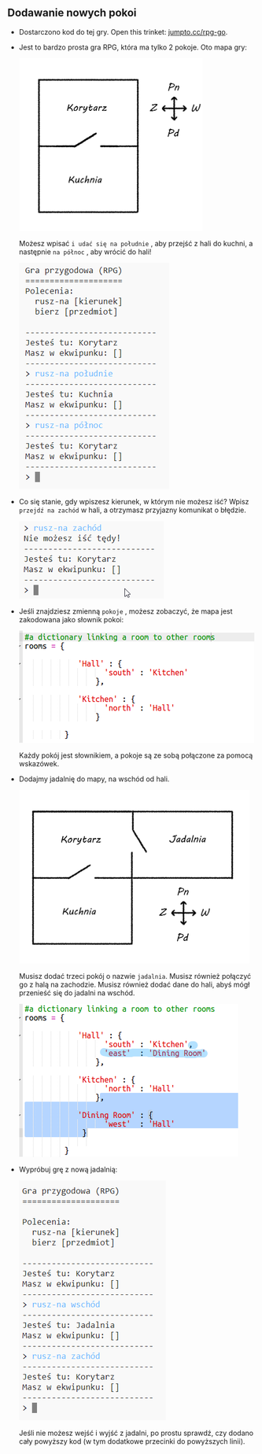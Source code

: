 ## Dodawanie nowych pokoi

+ Dostarczono kod do tej gry. Open this trinket: <a href="http://jumpto.cc/rpg-go" target="_blank">jumpto.cc/rpg-go</a>.

+ Jest to bardzo prosta gra RPG, która ma tylko 2 pokoje. Oto mapa gry:
    
    ![zrzut ekranu](images/rpg-map1.png)
    
    Możesz wpisać `i udać się na południe` , aby przejść z hali do kuchni, a następnie `na północ` , aby wrócić do hali!
    
    ![zrzut ekranu](images/rpg-controls.png)

+ Co się stanie, gdy wpiszesz kierunek, w którym nie możesz iść? Wpisz `przejdź na zachód` w hali, a otrzymasz przyjazny komunikat o błędzie.
    
    ![zrzut ekranu](images/rpg-error.png)

+ Jeśli znajdziesz zmienną `pokoje` , możesz zobaczyć, że mapa jest zakodowana jako słownik pokoi:
    
    ![zrzut ekranu](images/rpg-rooms.png)
    
    Każdy pokój jest słownikiem, a pokoje są ze sobą połączone za pomocą wskazówek.

+ Dodajmy jadalnię do mapy, na wschód od hali.
    
    ![zrzut ekranu](images/rpg-dining.png)
    
    Musisz dodać trzeci pokój o nazwie `jadalnia`. Musisz również połączyć go z halą na zachodzie. Musisz również dodać dane do hali, abyś mógł przenieść się do jadalni na wschód.
    
    ![zrzut ekranu](images/rpg-dining-code.png)

+ Wypróbuj grę z nową jadalnią:
    
    ![zrzut ekranu](images/rpg-dining-test.png)
    
    Jeśli nie możesz wejść i wyjść z jadalni, po prostu sprawdź, czy dodano cały powyższy kod (w tym dodatkowe przecinki do powyższych linii).